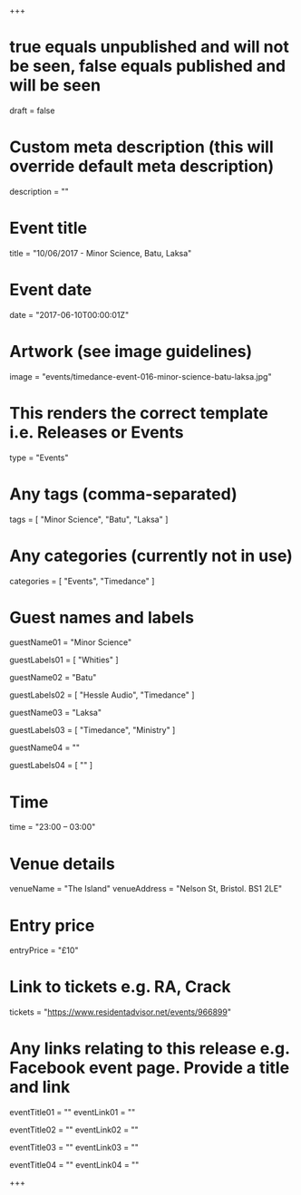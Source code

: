 +++

# true equals unpublished and will not be seen, false equals published and will be seen
draft = false

# Custom meta description (this will override default meta description)
description = ""

# Event title
title = "10/06/2017 - Minor Science, Batu, Laksa"

# Event date
date = "2017-06-10T00:00:01Z"

# Artwork (see image guidelines)
image = "events/timedance-event-016-minor-science-batu-laksa.jpg"

# This renders the correct template i.e. Releases or Events
type = "Events"

# Any tags (comma-separated)
tags = [ 
	"Minor Science",
	"Batu",
	"Laksa"
]

# Any categories (currently not in use)
categories = [
  "Events",
  "Timedance"
]

# Guest names and labels
guestName01 = "Minor Science"

guestLabels01 = [
	"Whities"
]

guestName02 = "Batu"

guestLabels02 = [
	"Hessle Audio",
	"Timedance"
]

guestName03 = "Laksa"

guestLabels03 = [
	"Timedance",
	"Ministry"
]

guestName04 = ""

guestLabels04 = [
	""
]

# Time
time = "23:00 – 03:00"

# Venue details
venueName = "The Island"
venueAddress = "Nelson St, Bristol. BS1 2LE"

# Entry price
entryPrice = "£10"

# Link to tickets e.g. RA, Crack 
tickets = "https://www.residentadvisor.net/events/966899"

# Any links relating to this release e.g. Facebook event page. Provide a title and link
eventTitle01 = ""
eventLink01 = ""

eventTitle02 = ""
eventLink02 = ""

eventTitle03 = ""
eventLink03 = ""

eventTitle04 = ""
eventLink04 = ""


+++
